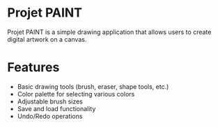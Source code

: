 # Projet PAINT

Projet PAINT is a simple drawing application that allows users to create digital artwork on a canvas.

# Features

- Basic drawing tools (brush, eraser, shape tools, etc.)
- Color palette for selecting various colors
- Adjustable brush sizes
- Save and load functionality
- Undo/Redo operations
